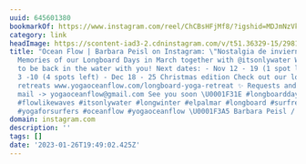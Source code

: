 ```yaml
---
uuid: 645601380
bookmarkOf: https://www.instagram.com/reel/ChCBsHFjMf8/?igshid=MDJmNzVkMjY=
category: link
headImage: https://scontent-iad3-2.cdninstagram.com/v/t51.36329-15/298116091_589537589340490_5571623785094952105_n.jpg?stp=c81.0.243.243a_dst-jpg_s640x640&_nc_cat=105&ccb=1-7&_nc_sid=8ae9d6&_nc_ohc=nP2Ojg2zYOIAX9nqzCK&_nc_ht=scontent-iad3-2.cdninstagram.com&oh=00_AfD4rgbSNk9uwNtCEcPU21jWC2l3HzNfWF_iQUDF8c34MQ&oe=6505C078
title: "Ocean Flow | Barbara Peisl on Instagram: \"Nostalgia de invierno \U0001F90D
  Memories of our Longboard Days in March together with @itsonlywater We cannot wait
  to be back in the water with you! Next dates: - Nov 12 - 19 (1 spot left) - Dec
  3 -10 (4 spots left) - Dec 18 - 25 Christmas edition Check out our longboard & yoga
  retreats www.yogaoceanflow.com/longboard-yoga-retreat ✨ Requests and bookings via
  mail -> yogaoceanflow@gmail.com See you soon \U0001F31E #longboarddays #longboardretreat
  #flowlikewaves #itsonlywater #longwinter #elpalmar #longboard #surfretreat #surfyoga
  #yogaforsurfers #oceanflow #yogaoceanflow \U0001F3A5 Barbara Peisl / One Inch Dreams\""
domain: instagram.com
description: ''
tags: []
date: '2023-01-26T19:49:02.425Z'
---
```



